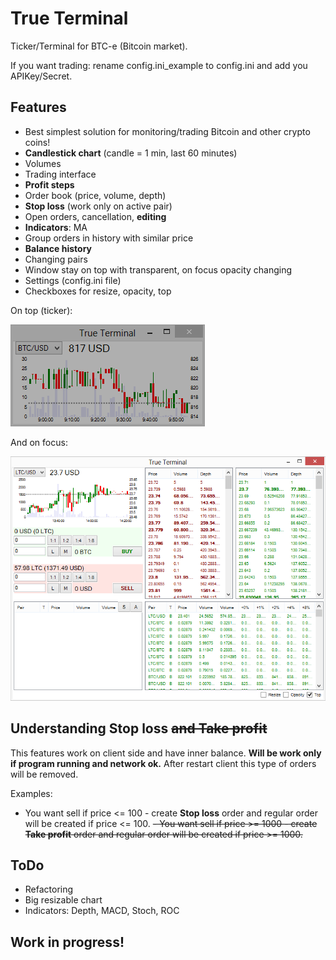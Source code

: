 True Terminal
===========
Ticker/Terminal for BTC-e (Bitcoin market).

If you want trading: rename config.ini_example to config.ini and add you APIKey/Secret.

Features
-----------
- Best simplest solution for monitoring/trading Bitcoin and other crypto coins!
- **Candlestick chart** (candle = 1 min, last 60 minutes)
- Volumes
- Trading interface
- **Profit steps**
- Order book (price, volume, depth)
- **Stop loss** (work only on active pair)
- Open orders, cancellation, **editing**
- **Indicators**: MA
- Group orders in history with similar price
- **Balance history**
- Changing pairs
- Window stay on top with transparent, on focus opacity changing
- Settings (config.ini file)
- Checkboxes for resize, opacity, top

On top (ticker):

![Alt text](ScreenshotMin.png "Screenshot")

And on focus:

![Alt text](ScreenshotMax.png "Screenshot")

Understanding Stop loss ~~and Take profit~~
-----------
This features work on client side and have inner balance.
**Will be work only if program running and network ok.**
After restart client this type of orders will be removed.

Examples:
- You want sell if price <= 100 - create **Stop loss** order and regular order will be created if price <= 100.
~~- You want sell if price >= 1000 - create **Take profit** order and regular order will be created if price >= 1000.~~


ToDo
-----------
- Refactoring
- Big resizable chart
- Indicators: Depth, MACD, Stoch, ROC

Work in progress!
-----------
